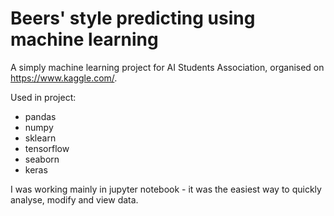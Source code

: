 # Beers' style predicting using machine learning
A simply machine learning project for AI Students Association, organised on 
https://www.kaggle.com/.


Used in project:
- pandas
- numpy
- sklearn
- tensorflow
- seaborn
- keras


I was working mainly in jupyter notebook - it was the easiest way to
quickly analyse, modify and view data.